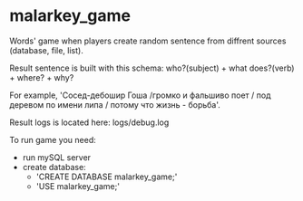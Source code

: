 # malarkey_game
Words' game when players create random sentence from diffrent sources (database, file, list). 

Result sentence is built with this schema: who?(subject) + what does?(verb) + where? + why?

For example, 'Сосед-дебошир Гоша /громко и фальшиво поет / под деревом по имени липа / потому что жизнь - борьба'.

Result logs is located here: logs/debug.log

To run game you need:
- run mySQL server
- create database:
   - 'CREATE DATABASE malarkey_game;'
   - 'USE malarkey_game;'
